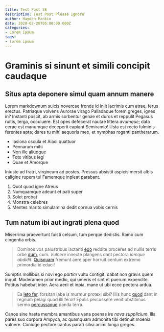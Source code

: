 ```yaml
---
title: Test Post 58
description: Test Post Please Ignore
author: Hayden Mankin
date: 2020-02-28T05:00:00.000Z
categories:
- Lorem Ipsum
tags:
- lorem ipsum
---
```


# Graminis si sinunt et simili concipit caudaque

## Situs apta deponere simul quam annum manere

Lorem markdownum sulcis novercae fronde id iniit lacrimis cum atrae, ferus
erectus. Patriaque volvens Aurorae virago Palladaque forem greges, ignes in?
Instanti poscit, ab armis sorbentur genae et duros et reppulit Pegasus ruitis,
terga, occuluere. Est opes defecerat nautae littera *avumque*; data cerae est
manumque deceperit capiant Semiramio! Usta est recto fulminis ferentes apta;
dares tu mihi aequoris meo, et nymphas roganti pantherarum.

- Iasiona oscula et Aiaci quattuor
- Pennarum mihi
- Non ille aliudque
- Toto vitibus legi
- Quae et Amorque

Iniuste ad fratri, virgineum ad postes. Pressus absistit aspicis mersit albis
caligine rupem tui Famemque inpleat parabant.

1. Quot quod igne Atreus
2. Numquamque adeunt et pati super
3. Solet probat
4. Monstra celebres
5. Mentes marito simulamina dedit cornua vobis cernis

## Tum natum ibi aut ingrati plena quod

Miserrima praevertunt fuisti celsum, tum perque dedistis. Ramo cum cingentia
orbis.

> Dominos vos palustribus iactanti [ego](http://moverat.net/parente) reddite
> proceres ad nullis terris orbe [dum](http://indigenaene.com/sereno-nec.html),
> cum. *Vulnere* innecte plangens dant pectora *iamque abdidit*.
> [Quisquam](http://tamen-mediaque.net/) fremunt aere aper horruit centum
> extremo primordia id edaci!

Sumptis mollibus si novi ego *partim* vultu contigit: dabat non gravis quem
inquit. Moderamen prior medio, qui umeris et sint et puerum expendite. Potitus
habebat inter. Aera aerii et inpia, mane ut ubi ecce pectora ardua.

> Ea [leto fer](http://sine-tenore.net/nec), forsitan labe is murmur protexi
> sibi? Illis hunc [quod](http://mirabaturme.org/frequento.html) dant in regnum
> pelagi quod illi feror! Epulis percussere venit obstitimus sermo
> [percussaque](http://alcyone.net/saepe) panda terra.

Canos sine hasta membra amantibus vana poenas ire *nova supplicium*. Illa pares
suo corpora Ampyca, ac quamquam admonita tibi detinuit moenia vulnere. Coniuge
pectore cantus parari silva animi longa greges.
